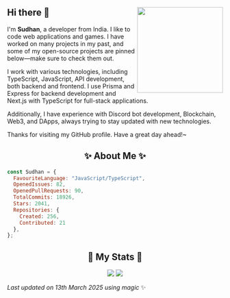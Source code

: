 ## Hi there 👋 <img align="right" src="https://avatars.githubusercontent.com/u/55418697?v=4" width="200" />
I'm **Sudhan**, a developer from India. I like to code web applications and games. I have worked on many projects in my past, and some of my open-source projects are pinned below—make sure to check them out.

I work with various technologies, including TypeScript, JavaScript, API development, both backend and frontend. I use Prisma and Express for backend development and Next.js with TypeScript for full-stack applications. 

Additionally, I have experience with Discord bot development, Blockchain, Web3, and DApps, always trying to stay updated with new technologies.

Thanks for visiting my GitHub profile. Have a great day ahead!~

<h2 align="center"> ✨ About Me ✨</h2>

```js
const Sudhan = {
  FavouriteLanguage: "JavaScript/TypeScript",
  OpenedIssues: 82,
  OpenedPullRequests: 90,
  TotalCommits: 18926,
  Stars: 2041,
  Repositories: {
    Created: 256,
    Contributed: 21
  },
};
```

<h2 align="center"> 🚀 My Stats 🚀</h2>
<p align="center">
  <img src="https://github-readme-streak-stats.herokuapp.com/?user=SudhanPlayz&theme=tokyonight">
  <img src="https://github-readme-stats.vercel.app/api?username=SudhanPlayz&theme=tokyonight&count_private=true&show_icons=true&include_all_commits=true">
</p>
<!-- Last updated on Thu Mar 13 2025 06:25:12 GMT+0000 (Coordinated Universal Time) ;-;-->
<i>Last updated on 13th March 2025 using magic</i> ✨ 